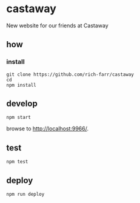
# castaway

New website for our friends at Castaway

## how

### install

```
git clone https://github.com/rich-farr/castaway
cd 
npm install
```

## develop

```
npm start
```

browse to <http://localhost:9966/>.

## test

```
npm test
```

## deploy

```
npm run deploy
```
